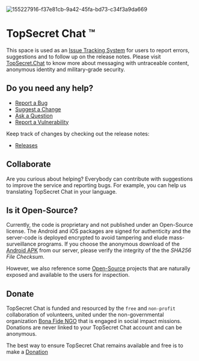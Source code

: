 ![155227916-f37e81cb-9a42-45fa-bd73-c34f3a9da669](https://user-images.githubusercontent.com/100089037/157646862-e3d2dafa-be22-4cbe-85a0-633bed66f936.png)

# TopSecret Chat &trade;

This space is used as an [Issue Tracking System](https://github.com/topsecret-chat/topsecret-chat/issues) for users to report errors, suggestions and to follow up on the release notes.
Please visit [TopSecret.Chat](https://topsecret.chat)  to know more about messaging with untraceable content, anonymous identity and military-grade security.

## Do you need any help? 
* [Report a Bug](https://github.com/topsecret-chat/topsecret-chat/issues/new?assignees=&labels=bug&template=bug.md&title=%5BBUG%5D+)
* [Suggest a Change](https://github.com/topsecret-chat/topsecret-chat/issues/new?assignees=&labels=enhancement&template=enhancement.md&title=%5BENHANCEMENT%5D)
* [Ask a Question](https://github.com/topsecret-chat/topsecret-chat/issues/new?assignees=&labels=question&template=general-query.md&title=%5BQUESTION%5D+)
* [Report a Vulnerability](https://github.com/topsecret-chat/topsecret-chat/security/policy)

Keep track of changes by checking out the release notes:
* [Releases](https://github.com/topsecret-chat/topsecret-chat/releases)

## Collaborate

Are you curious about helping?
Everybody can contribute with suggestions to improve the service and reporting bugs. For example, you can help us translating TopSecret Chat in your language.


## Is it Open-Source?

Currently, the code is proprietary and not published under an Open-Source license.
The Android and iOS packages are signed for authenticity and the server-code is deployed encrypted to avoid tampering and elude mass-surveillance programs. 
If you choose the anonymous download of the [Android APK](https://topsecret.chat/en/platforms/) from our server, please verify the integrity of the the _SHA256 File Checksum_.

However, we also reference some [Open-Source](https://github.com/topsecret-chat) projects that are naturally exposed and available to the users for inspection.

## Donate

TopSecret Chat is funded and resourced by the `free` and `non-profit` collaboration of volunteers, united under the non-governmental organization [Bona Fide NGO](https://bonafide.ngo) that is engaged in social impact missions.
Donations are never linked to your TopSecret Chat account and can be anonymous. 

The best way to ensure TopSecret Chat remains available and free is to make a [Donation](https://donorbox.org/topsecret-chat-en)
